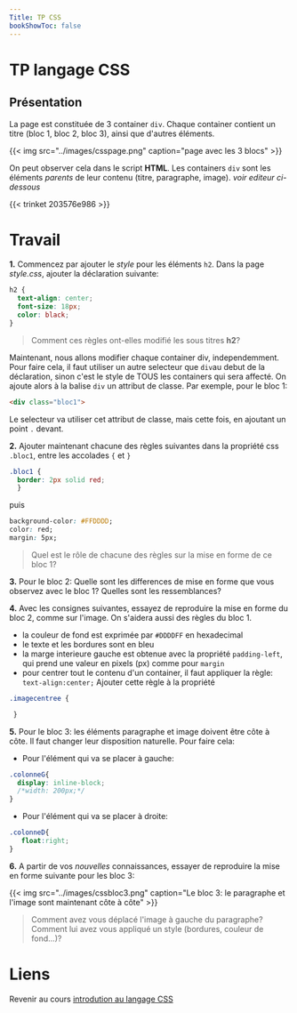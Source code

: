 ```yaml
---
Title: TP CSS
bookShowToc: false
---
```




# TP langage CSS 
## Présentation

La page est constituée de 3 container `div`. Chaque container contient un titre (bloc 1, bloc 2, bloc 3), ainsi que d'autres éléments. 

{{< img src="../images/csspage.png" caption="page avec les 3 blocs" >}}

On peut observer cela dans le script **HTML**. Les containers `div` sont les éléments *parents* de leur contenu (titre, paragraphe, image). *voir editeur ci-dessous*


{{< trinket 203576e986 >}}

# Travail

**1.** Commencez par ajouter le *style* pour les éléments `h2`. Dans la page *style.css*, ajouter la déclaration suivante:

```css
h2 {
  text-align: center;
  font-size: 18px;
  color: black;
}
```

> Comment ces règles ont-elles modifié les sous titres **h2**? 

Maintenant, nous allons modifier chaque container div, independemment. Pour faire cela, il faut utiliser un autre selecteur que `div`au debut de la déclaration, sinon c'est le style de TOUS les containers qui sera affecté. On ajoute alors à la balise `div` un attribut de classe. Par exemple, pour le bloc 1:

```html
<div class="bloc1">
```

Le selecteur va utiliser cet attribut de classe, mais cette fois, en ajoutant un point `.` devant.

**2.** Ajouter maintenant chacune des règles suivantes dans la propriété css `.bloc1`, entre les accolades `{` et `}`

```css
.bloc1 {
  border: 2px solid red;
  }
``` 

puis 

```css
background-color: #FFDDDD;
color: red;
margin: 5px;
```

> Quel est le rôle de chacune des règles sur la mise en forme de ce bloc 1?

**3.** Pour le bloc 2: Quelle sont les differences de mise en forme que vous observez avec le bloc 1? Quelles sont les ressemblances? 

**4.** Avec les consignes suivantes, essayez de reproduire la mise en forme du bloc 2, comme sur l'image. On s'aidera aussi des règles du bloc 1.

* la couleur de fond est exprimée par `#DDDDFF` en hexadecimal
* le texte et les bordures sont en bleu
* la marge interieure gauche est obtenue avec la propriété `padding-left`, qui prend une valeur en pixels (px) comme pour `margin`
* pour centrer tout le contenu d'un container, il faut appliquer la règle:  `text-align:center;` Ajouter cette règle à la propriété 

```css
.imagecentree {

 }
```

**5.** Pour le bloc 3: les éléments paragraphe et image doivent être côte à côte. Il faut changer leur disposition naturelle. Pour faire cela:

* Pour l'élément qui va se placer à gauche:

```css
.colonneG{
  display: inline-block;
  /*width: 200px;*/
}
```
* Pour l'élément qui va se placer à droite:

```css
.colonneD{
   float:right;
}
```

**6.** A partir de vos *nouvelles* connaissances, essayer de reproduire la mise en forme suivante pour les bloc 3:

{{< img src="../images/cssbloc3.png" caption="Le bloc 3: le paragraphe et l'image sont maintenant côte à côte" >}}


> Comment avez vous déplacé l'image à gauche du paragraphe? Comment lui avez vous appliqué un style (bordures, couleur de fond...)?


# Liens
Revenir au cours [introdution au langage CSS](/docs/SNT_2nde/pages/page4/web5/)
